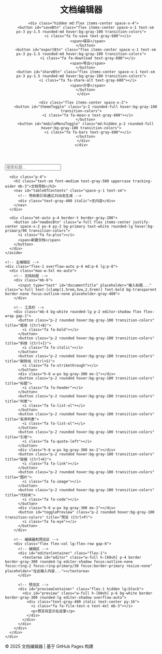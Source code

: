 <!DOCTYPE html>
<html lang="zh-CN">
<head>
  <meta charset="UTF-8">
  <meta name="viewport" content="width=device-width, initial-scale=1.0">
  <title>文档编辑器 | GitHub Pages</title>
  <script src="https://cdn.tailwindcss.com"></script>
  <link href="https://cdn.jsdelivr.net/npm/font-awesome@4.7.0/css/font-awesome.min.css" rel="stylesheet">
  <script src="https://cdn.jsdelivr.net/npm/marked@4.2.12/marked.min.js"></script>
  <link href="https://fonts.googleapis.com/css2?family=Inter:wght@300;400;500;600;700&display=swap" rel="stylesheet">
  
  <script>
    tailwind.config = {
      theme: {
        extend: {
          colors: {
            primary: '#165DFF',
            secondary: '#6B7280',
            accent: '#3B82F6',
            dark: '#1F2937',
            light: '#F3F4F6',
          },
          fontFamily: {
            inter: ['Inter', 'sans-serif'],
          },
        },
      }
    }
  </script>
  
  <style type="text/tailwindcss">
    @layer utilities {
      .content-auto {
        content-visibility: auto;
      }
      .editor-shadow {
        box-shadow: 0 4px 20px rgba(0, 0, 0, 0.08);
      }
      .sidebar-shadow {
        box-shadow: 2px 0 15px rgba(0, 0, 0, 0.05);
      }
      .transition-height {
        transition: max-height 0.3s ease-in-out;
      }
    }
  </style>
</head>
<body class="font-inter bg-gray-50 text-dark min-h-screen flex flex-col">
  <!-- 顶部导航栏 -->
  <header class="bg-white border-b border-gray-200 sticky top-0 z-50">
    <div class="container mx-auto px-4 py-3 flex items-center justify-between">
      <div class="flex items-center space-x-2">
        <i class="fa fa-file-text-o text-primary text-2xl"></i>
        <h1 class="text-xl font-semibold text-dark">文档编辑器</h1>
      </div>
      
      <div class="hidden md:flex items-center space-x-4">
        <button id="saveBtn" class="flex items-center space-x-1 text-sm px-3 py-1.5 rounded-md hover:bg-gray-100 transition-colors">
          <i class="fa fa-save text-gray-600"></i>
          <span>保存</span>
        </button>
        <button id="exportBtn" class="flex items-center space-x-1 text-sm px-3 py-1.5 rounded-md hover:bg-gray-100 transition-colors">
          <i class="fa fa-download text-gray-600"></i>
          <span>导出</span>
        </button>
        <button id="shareBtn" class="flex items-center space-x-1 text-sm px-3 py-1.5 rounded-md hover:bg-gray-100 transition-colors">
          <i class="fa fa-share-alt text-gray-600"></i>
          <span>分享</span>
        </button>
      </div>
      
      <div class="flex items-center space-x-2">
        <button id="themeToggle" class="p-2 rounded-full hover:bg-gray-100 transition-colors">
          <i class="fa fa-moon-o text-gray-600"></i>
        </button>
        <button id="mobileMenuToggle" class="md:hidden p-2 rounded-full hover:bg-gray-100 transition-colors">
          <i class="fa fa-bars text-gray-600"></i>
        </button>
      </div>
    </div>
  </header>

  <!-- 主内容区 -->
  <main class="flex-1 flex overflow-hidden">
    <!-- 左侧边栏：导航索引 -->
    <aside id="sidebar" class="w-64 bg-white sidebar-shadow border-r border-gray-200 transform -translate-x-full md:translate-x-0 fixed md:static h-[calc(100vh-4rem)] transition-transform duration-300 ease-in-out z-40">
      <div class="p-4 border-b border-gray-200">
        <div class="relative">
          <input type="text" placeholder="搜索标题..." class="w-full pl-9 pr-3 py-2 rounded-lg border border-gray-300 focus:outline-none focus:ring-2 focus:ring-primary/30 focus:border-primary">
          <i class="fa fa-search absolute left-3 top-1/2 -translate-y-1/2 text-gray-400"></i>
        </div>
      </div>
      
      <div class="p-4">
        <h2 class="text-sm font-medium text-gray-500 uppercase tracking-wider mb-3">文档导航</h2>
        <nav id="tableOfContents" class="space-y-1 text-sm">
          <!-- 导航索引将通过JS动态生成 -->
          <div class="text-gray-400 italic">无内容</div>
        </nav>
      </div>
      
      <div class="mt-auto p-4 border-t border-gray-200">
        <button id="newDocBtn" class="w-full flex items-center justify-center space-x-2 px-4 py-2 bg-primary text-white rounded-lg hover:bg-primary/90 transition-colors">
          <i class="fa fa-plus"></i>
          <span>新建文档</span>
        </button>
      </div>
    </aside>
    
    <!-- 主编辑区 -->
    <div class="flex-1 overflow-auto p-4 md:p-6 lg:p-8">
      <div class="max-w-5xl mx-auto">
        <!-- 文档标题 -->
        <div class="mb-6">
          <input type="text" id="documentTitle" placeholder="输入标题..." class="w-full text-[clamp(1.5rem,3vw,2.5rem)] font-bold bg-transparent border-none focus:outline-none placeholder-gray-400">
        </div>
        
        <!-- 工具栏 -->
        <div class="mb-4 bg-white rounded-lg p-2 editor-shadow flex flex-wrap gap-1">
          <button class="p-2 rounded hover:bg-gray-100 transition-colors" title="粗体 (Ctrl+B)">
            <i class="fa fa-bold"></i>
          </button>
          <button class="p-2 rounded hover:bg-gray-100 transition-colors" title="斜体 (Ctrl+I)">
            <i class="fa fa-italic"></i>
          </button>
          <button class="p-2 rounded hover:bg-gray-100 transition-colors" title="删除线 (Ctrl+S)">
            <i class="fa fa-strikethrough"></i>
          </button>
          <div class="h-6 w-px bg-gray-300 mx-1"></div>
          <button class="p-2 rounded hover:bg-gray-100 transition-colors" title="标题">
            <i class="fa fa-header"></i>
          </button>
          <button class="p-2 rounded hover:bg-gray-100 transition-colors" title="列表">
            <i class="fa fa-list-ul"></i>
          </button>
          <button class="p-2 rounded hover:bg-gray-100 transition-colors" title="有序列表">
            <i class="fa fa-list-ol"></i>
          </button>
          <button class="p-2 rounded hover:bg-gray-100 transition-colors" title="引用">
            <i class="fa fa-quote-left"></i>
          </button>
          <div class="h-6 w-px bg-gray-300 mx-1"></div>
          <button class="p-2 rounded hover:bg-gray-100 transition-colors" title="链接 (Ctrl+K)">
            <i class="fa fa-link"></i>
          </button>
          <button class="p-2 rounded hover:bg-gray-100 transition-colors" title="图片">
            <i class="fa fa-image"></i>
          </button>
          <button class="p-2 rounded hover:bg-gray-100 transition-colors" title="代码块">
            <i class="fa fa-code"></i>
          </button>
          <div class="h-6 w-px bg-gray-300 mx-1"></div>
          <button id="togglePreview" class="p-2 rounded hover:bg-gray-100 transition-colors" title="预览 (Ctrl+P)">
            <i class="fa fa-eye"></i>
          </button>
        </div>
        
        <!-- 编辑器和预览区 -->
        <div class="flex flex-col lg:flex-row gap-6">
          <!-- 编辑区 -->
          <div id="editorContainer" class="flex-1">
            <textarea id="editor" class="w-full h-[60vh] p-4 border border-gray-300 rounded-lg editor-shadow focus:outline-none focus:ring-2 focus:ring-primary/30 focus:border-primary resize-none" placeholder="在此输入内容..."></textarea>
          </div>
          
          <!-- 预览区 -->
          <div id="previewContainer" class="flex-1 hidden lg:block">
            <div id="preview" class="w-full h-[60vh] p-6 bg-white border border-gray-300 rounded-lg editor-shadow overflow-auto">
              <div class="text-gray-400 italic text-center py-16">
                <i class="fa fa-file-text-o text-4xl mb-3"></i>
                <p>预览将显示在这里</p>
              </div>
            </div>
          </div>
        </div>
      </div>
    </div>
  </main>

  <!-- 页脚 -->
  <footer class="bg-white border-t border-gray-200 py-4">
    <div class="container mx-auto px-4 text-center text-sm text-gray-500">
      <p>© 2025 文档编辑器 | 基于 GitHub Pages 构建</p>
    </div>
  </footer>

  <!-- 移动设备菜单遮罩 -->
  <div id="sidebarOverlay" class="fixed inset-0 bg-black bg-opacity-50 z-30 hidden md:hidden"></div>

  <script>
    // DOM 元素
    const editor = document.getElementById('editor');
    const preview = document.getElementById('preview');
    const documentTitle = document.getElementById('documentTitle');
    const tableOfContents = document.getElementById('tableOfContents');
    const mobileMenuToggle = document.getElementById('mobileMenuToggle');
    const sidebar = document.getElementById('sidebar');
    const sidebarOverlay = document.getElementById('sidebarOverlay');
    const togglePreview = document.getElementById('togglePreview');
    const previewContainer = document.getElementById('previewContainer');
    const editorContainer = document.getElementById('editorContainer');
    
    // 初始化
    documentTitle.value = localStorage.getItem('documentTitle') || '';
    editor.value = localStorage.getItem('editorContent') || '';
    updatePreview();
    generateTableOfContents();
    
    // 编辑器内容变化时更新预览
    editor.addEventListener('input', () => {
      updatePreview();
      generateTableOfContents();
      saveContent();
    });
    
    // 标题变化时保存
    documentTitle.addEventListener('input', saveContent);
    
    // 保存内容到本地存储
    function saveContent() {
      localStorage.setItem('editorContent', editor.value);
      localStorage.setItem('documentTitle', documentTitle.value);
    }
    
    // 更新预览
    function updatePreview() {
      if (editor.value.trim() === '') {
        preview.innerHTML = `
          <div class="text-gray-400 italic text-center py-16">
            <i class="fa fa-file-text-o text-4xl mb-3"></i>
            <p>预览将显示在这里</p>
          </div>
        `;
        return;
      }
      
      // 配置 marked
      marked.setOptions({
        highlight: function(code, lang) {
          if (lang && window.hljs.getLanguage(lang)) {
            return window.hljs.highlight(code, { language: lang }).value;
          }
          return window.hljs.highlightAuto(code).value;
        },
        breaks: true,
        gfm: true
      });
      
      // 渲染 Markdown
      preview.innerHTML = marked.parse(editor.value);
    }
    
    // 生成目录
    function generateTableOfContents() {
      if (editor.value.trim() === '') {
        tableOfContents.innerHTML = `
          <div class="text-gray-400 italic">无内容</div>
        `;
        return;
      }
      
      // 提取所有标题
      const headings = editor.value.match(/^(#+)\s+(.*)$/gm);
      
      if (!headings || headings.length === 0) {
        tableOfContents.innerHTML = `
          <div class="text-gray-400 italic">无标题</div>
        `;
        return;
      }
      
      // 生成目录 HTML
      let tocHtml = '';
      headings.forEach(heading => {
        const matches = heading.match(/^(#+)\s+(.*)$/);
        if (!matches) return;
        
        const level = matches[1].length;
        const text = matches[2];
        const id = text.toLowerCase().replace(/[^\w]+/g, '-');
        
        tocHtml += `
          <a href="#${id}" class="block pl-[${(level-1)*12}px] py-1 hover:text-primary transition-colors" onclick="scrollToHeading('${id}')">
            ${text}
          </a>
        `;
      });
      
      tableOfContents.innerHTML = tocHtml;
    }
    
    // 滚动到指定标题
    function scrollToHeading(id) {
      const element = preview.querySelector(`h1[id="${id}"], h2[id="${id}"], h3[id="${id}"], h4[id="${id}"], h5[id="${id}"], h6[id="${id}"]`);
      if (element) {
        element.scrollIntoView({ behavior: 'smooth' });
        
        // 关闭移动端侧边栏
        if (window.innerWidth < 768) {
          toggleSidebar();
        }
      }
    }
    
    // 移动端侧边栏切换
    function toggleSidebar() {
      sidebar.classList.toggle('-translate-x-full');
      sidebarOverlay.classList.toggle('hidden');
      document.body.classList.toggle('overflow-hidden');
    }
    
    mobileMenuToggle.addEventListener('click', toggleSidebar);
    sidebarOverlay.addEventListener('click', toggleSidebar);
    
    // 预览切换
    togglePreview.addEventListener('click', () => {
      previewContainer.classList.toggle('hidden');
      editorContainer.classList.toggle('lg:w-full');
      editorContainer.classList.toggle('lg:max-w-full');
    });
    
    // 键盘快捷键
    document.addEventListener('keydown', (e) => {
      // Ctrl+B: 粗体
      if (e.ctrlKey && e.key === 'b') {
        e.preventDefault();
        insertText('**粗体文本**', 2, 6);
      }
      
      // Ctrl+I: 斜体
      if (e.ctrlKey && e.key === 'i') {
        e.preventDefault();
        insertText('*斜体文本*', 1, 5);
      }
      
      // Ctrl+K: 链接
      if (e.ctrlKey && e.key === 'k') {
        e.preventDefault();
        insertText('[链接文本](https://example.com)', 1, 5);
      }
      
      // Ctrl+P: 预览
      if (e.ctrlKey && e.key === 'p') {
        e.preventDefault();
        togglePreview.click();
      }
    });
    
    // 在编辑器中插入文本
    function insertText(text, startOffset, endOffset) {
      const start = editor.selectionStart;
      const end = editor.selectionEnd;
      const selectedText = editor.value.substring(start, end);
      
      if (selectedText) {
        editor.value = editor.value.substring(0, start) + text.replace('粗体文本', selectedText).replace('斜体文本', selectedText).replace('链接文本', selectedText) + editor.value.substring(end);
      } else {
        editor.value = editor.value.substring(0, start) + text + editor.value.substring(end);
      }
      
      // 设置光标位置
      const newCursorPos = selectedText ? start + text.length : start + (endOffset || text.length);
      editor.selectionStart = newCursorPos;
      editor.selectionEnd = newCursorPos;
      
      // 触发更新
      editor.dispatchEvent(new Event('input'));
      editor.focus();
    }
    
    // 工具栏按钮事件
    document.querySelectorAll('.editor-shadow button').forEach(button => {
      button.addEventListener('click', function() {
